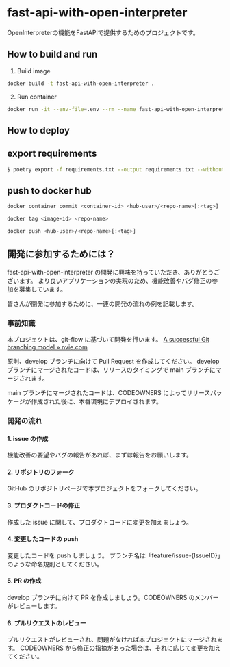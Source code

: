 # fast-api-with-open-interpreter
OpenInterpreterの機能をFastAPIで提供するためのプロジェクトです。

## How to build and run

1. Build image

```bash
docker build -t fast-api-with-open-interpreter .
```

2. Run container

```bash
docker run -it --env-file=.env --rm --name fast-api-with-open-interpreter -p 8081:80 fast-api-with-open-interpreter
```

## How to deploy

## export requirements

```bash
$ poetry export -f requirements.txt --output requirements.txt --without-hashes
```

## push to docker hub

```bash
docker container commit <container-id> <hub-user>/<repo-name>[:<tag>]

docker tag <image-id> <repo-name>

docker push <hub-user>/<repo-name>[:<tag>]
```

## 開発に参加するためには？

fast-api-with-open-interpreter の開発に興味を持っていただき、ありがとうございます。
より良いアプリケーションの実現のため、機能改善やバグ修正の参加を募集しています。

皆さんが開発に参加するために、一連の開発の流れの例を記載します。

### 事前知識

本プロジェクトは、git-flow に基づいて開発を行います。
[A successful Git branching model » nvie.com](https://nvie.com/posts/a-successful-git-branching-model/)

原則、develop ブランチに向けて Pull Request を作成してください。
develop ブランチにマージされたコードは、リリースのタイミングで main ブランチにマージされます。

main ブランチにマージされたコードは、CODEOWNERS によってリリースパッケージが作成された後に、本番環境にデプロイされます。

### 開発の流れ

#### 1. issue の作成

機能改善の要望やバグの報告があれば、まずは報告をお願いします。

#### 2. リポジトリのフォーク

GitHub のリポジトリページで本プロジェクトをフォークしてください。

#### 3. プロダクトコードの修正

作成した issue に関して、プロダクトコードに変更を加えましょう。

#### 4. 変更したコードの push

変更したコードを push しましょう。
ブランチ名は「feature/issue-{IssueID}」のような命名規則としてください。

#### 5. PR の作成

develop ブランチに向けて PR を作成しましょう。CODEOWNERS のメンバーがレビューします。

#### 6. プルリクエストのレビュー

プルリクエストがレビューされ、問題がなければ本プロジェクトにマージされます。
CODEOWNERS から修正の指摘があった場合は、それに応じて変更を加えてください。
